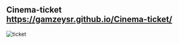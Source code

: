 ## Cinema-ticket  https://gamzeysr.github.io/Cinema-ticket/
![ticket](https://user-images.githubusercontent.com/108168084/193682978-2e0e4ce2-e326-4235-86d2-972783a295cd.gif)


